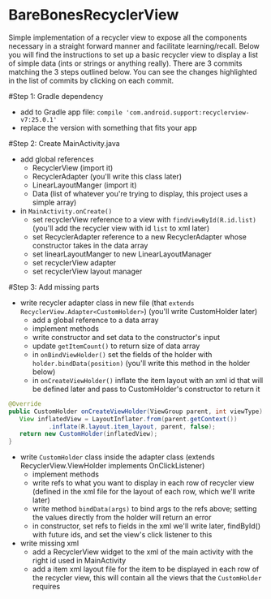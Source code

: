 # BareBonesRecyclerView
Simple implementation of a recycler view to expose all the components necessary in a straight forward manner and facilitate learning/recall.
Below you will find the instructions to set up a basic recycler view to display a list of simple data (ints or strings or anything really).
There are 3 commits matching the 3 steps outlined below. You can see the changes highlighted in the list of commits by clicking on each commit.

#Step 1: Gradle dependency
* add to Gradle app file: `compile 'com.android.support:recyclerview-v7:25.0.1'`
* replace the version with something that fits your app

#Step 2: Create MainActivity.java
* add global references
  * RecyclerView (import it)
  * RecyclerAdapter (you'll write this class later)
  * LinearLayoutManger (import it)
  * Data (list of whatever you're trying to display, this project uses a simple array)
* in `MainActivity.onCreate()`
  * set recyclerView reference to a view with `findViewById(R.id.list)` (you'll add the recycler view with id `list` to xml later)
  * set RecyclerAdapter reference to a new RecyclerAdapter whose constructor takes in the data array
  * set linearLayoutManger to new LinearLayoutManager
  * set recyclerView adapter
  * set recyclerView layout manager
  
#Step 3: Add missing parts
* write recycler adapter class in new file (that `extends RecyclerView.Adapter<CustomHolder>`)
  (you'll write CustomHolder later)
  * add a global reference to a data array
  * implement methods
  * write constructor and set data to the constructor's input
  * update `getItemCount()` to return size of data array
  * in `onBindViewHolder()` set the fields of the holder with `holder.bindData(position)` (you'll write this method in the holder below)
  * in `onCreateViewHolder()` inflate the item layout with an xml id that will be defined later and pass to CustomHolder's constructor to return it
```java
@Override
public CustomHolder onCreateViewHolder(ViewGroup parent, int viewType) {
   View inflatedView = LayoutInflater.from(parent.getContext())
           .inflate(R.layout.item_layout, parent, false);
   return new CustomHolder(inflatedView);
}
```
* write `CustomHolder` class inside the adapter class (extends RecyclerView.ViewHolder implements OnClickListener)
    * implement methods
    * write refs to what you want to display in each row of recycler view (defined in the xml file for the layout of each row, which we'll write later)
    * write method `bindData(args)` to bind args to the refs above; setting the values directly from the holder will return an error
    * in constructor, set refs to fields in the xml we'll write later, findById() with future ids, and set the view's click listener to this
* write missing xml
  * add a RecyclerView widget to the xml of the main activity with the right id used in MainActivity
  * add a item xml layout file for the item to be displayed in each row of the recycler view, this will contain all the views that the `CustomHolder` requires
  
